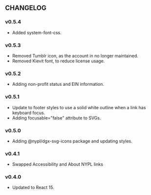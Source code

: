 ## CHANGELOG

### v0.5.4
- Added system-font-css.

### v0.5.3
- Removed Tumblr icon, as the account in no longer maintained.
- Removed Kievit font, to reduce license usage.

### v0.5.2
- Adding non-profit status and EIN information.

### v0.5.1
- Update to footer styles to use a solid white outline when a link has keyboard focus.
- Adding focusable="false" attribute to SVGs.

### v0.5.0
- Adding @nypl/dgx-svg-icons package and updating styles.

### v0.4.1
- Swapped Accessibility and About NYPL links

### v0.4.0
- Updated to React 15.
